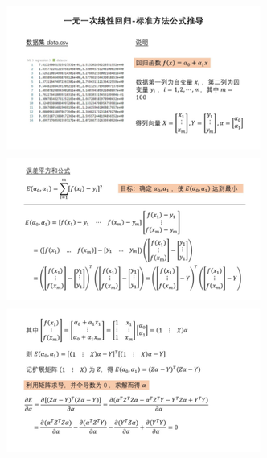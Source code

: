 
![](./images/一元一次线性回归-标准方程法公式推导/幻灯片1.JPG)

![](./images/一元一次线性回归-标准方程法公式推导/幻灯片2.JPG)

![](./images/一元一次线性回归-标准方程法公式推导/幻灯片3.JPG)